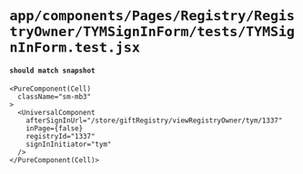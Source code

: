 # `app/components/Pages/Registry/RegistryOwner/TYMSignInForm/tests/TYMSignInForm.test.jsx`

#### `should match snapshot`

```
<PureComponent(Cell)
  className="sm-mb3"
>
  <UniversalComponent
    afterSignInUrl="/store/giftRegistry/viewRegistryOwner/tym/1337"
    inPage={false}
    registryId="1337"
    signInInitiator="tym"
  />
</PureComponent(Cell)>
```

